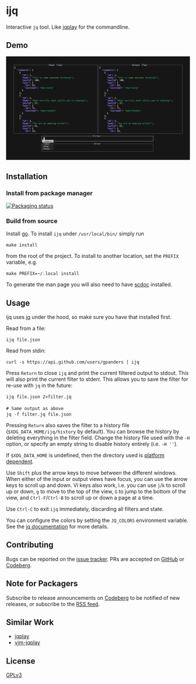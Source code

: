 ijq
===

Interactive `jq` tool. Like [jqplay] for the commandline.

[jqplay]: https://jqplay.org

Demo
----

![Demo](./demo/ijq.gif)

Installation
------------

### Install from package manager

[![Packaging status](https://repology.org/badge/vertical-allrepos/ijq.svg?exclude_unsupported=1)](https://repology.org/project/ijq/versions)

### Build from source

Install [go]. To install `ijq` under `/usr/local/bin/` simply run

    make install

from the root of the project. To install to another location, set the `PREFIX`
variable, e.g.

    make PREFIX=~/.local install

To generate the man page you will also need to have [scdoc] installed.

[go]: https://golang.org/dl/
[scdoc]: https://sr.ht/~sircmpwn/scdoc

Usage
-----

ijq uses [jq] under the hood, so make sure you have that installed first.

Read from a file:

    ijq file.json

Read from stdin:

    curl -s https://api.github.com/users/gpanders | ijq

Press `Return` to close `ijq` and print the current filtered output to stdout.
This will also print the current filter to stderr. This allows you to save the
filter for re-use with `jq` in the future:

    ijq file.json 2>filter.jq

    # Same output as above
    jq -f filter.jq file.json

Pressing `Return` also saves the filter to a history file
(`$XDG_DATA_HOME/ijq/history` by default). You can browse the history by
deleting everything in the filter field. Change the history file used with the
`-H` option, or specify an empty string to disable history entirely (i.e. `-H
''`).

If `$XDG_DATA_HOME` is undefined, then the directory used is [platform
dependent][xdg].

Use `Shift` plus the arrow keys to move between the different windows. When
either of the input or output views have focus, you can use the arrow keys to
scroll up and down. Vi keys also work, i.e. you can use `j`/`k` to scroll up or
down, `g` to move to the top of the view, `G` to jump to the bottom of the
view, and `Ctrl-F`/`Ctrl-B` to scroll up or down a page at a time.

Use `Ctrl-C` to exit `ijq` immediately, discarding all filters and state.

You can configure the colors by setting the `JQ_COLORS` environment variable.
See the [jq documentation][colors] for more details.

[jq]: https://jqlang.github.io/jq/
[colors]: https://jqlang.github.io/jq/manual/#colors
[xdg]: https://github.com/kyoh86/xdg#xdg-base-directory

Contributing
------------

Bugs can be reported on the [issue tracker][issues]. PRs are accepted on
[GitHub][github] or [Codeberg][codeberg].

[issues]: https://https://codeberg.org/gpanders/ijq/issues
[github]: https://github.com/gpanders/ijq
[codeberg]: https://codeberg.org/gpanders/ijq

Note for Packagers
------------------

Subscribe to release announcements on [Codeberg][codeberg] to be notified of
new releases, or subscribe to the [RSS
feed](https://codeberg.org/gpanders/ijq/releases.rss).

Similar Work
------------

- [jqplay]
- [vim-jqplay]

[vim-jqplay]: https://github.com/bfrg/vim-jqplay

License
-------

[GPLv3](https://www.gnu.org/licenses/gpl-3.0.en.html)

